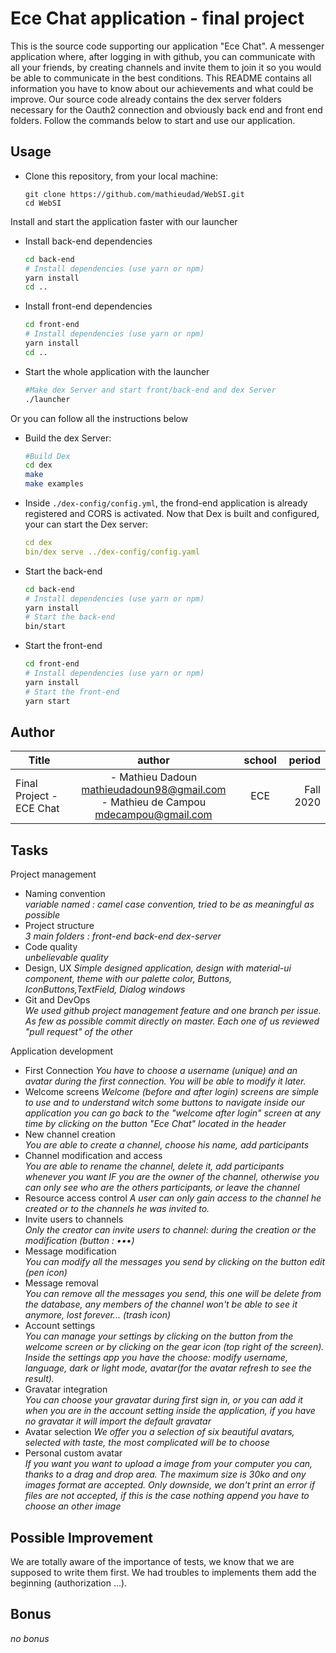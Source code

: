 
# Ece Chat application - final project

This is the source code supporting our application "Ece Chat". A messenger application where, after logging in with github, you can communicate with all your friends, by creating channels and invite them to join it so you would be able to communicate in the best conditions.
This README contains all information you have to know about our achievements and what could be improve.
Our source code already contains the dex server folders necessary for the Oauth2 connection and obviously back end and front end folders. 
Follow the commands below to start and use our application.

## Usage

* Clone this repository, from your local machine:
  ```
  git clone https://github.com/mathieudad/WebSI.git
  cd WebSI
  ```

Install and start the application faster with our launcher

* Install back-end dependencies
  ```bash
  cd back-end
  # Install dependencies (use yarn or npm)
  yarn install
  cd ..
  ```

* Install front-end dependencies
  ```bash
  cd front-end
  # Install dependencies (use yarn or npm)
  yarn install
  cd ..
  ```

* Start the whole application with the launcher
  ```bash
  #Make dex Server and start front/back-end and dex Server
  ./launcher
  ```

Or you can follow all the instructions below

* Build the dex Server:   
  ```bash
  #Build Dex
  cd dex
  make
  make examples
  ```

* Inside `./dex-config/config.yml`, the frond-end application is already registered and CORS is activated. Now that Dex is built and configured, your can start the Dex server:
  ```yaml
  cd dex
  bin/dex serve ../dex-config/config.yaml
  ```

* Start the back-end
  ```bash
  cd back-end
  # Install dependencies (use yarn or npm)
  yarn install
  # Start the back-end
  bin/start
  ```

* Start the front-end
  ```bash
  cd front-end
  # Install dependencies (use yarn or npm)
  yarn install
  # Start the front-end
  yarn start
  ```


## Author

|   Title  |   author |   school |   period |  
|---    |:-:    |:-:  |--:    |
|   Final Project - ECE Chat  |  - Mathieu Dadoun <mathieudadoun98@gmail.com> <br/>- Mathieu de Campou <mdecampou@gmail.com>   |  ECE |  Fall 2020  |

## Tasks

Project management

* Naming convention   
  *variable named : camel case convention, tried to be as meaningful as possible*
* Project structure   
  *3 main folders : front-end back-end dex-server*
* Code quality   
  *unbelievable quality*
* Design, UX
  *Simple designed application, design with material-ui component, theme with our palette color, Buttons, IconButtons,TextField, Dialog windows*
* Git and DevOps   
  *We used github project management feature and one branch per issue. As few as possible commit directly on master. Each one of us reviewed "pull request" of the other*

Application development

* First Connection
  *You have to choose a username (unique) and an avatar during the first connection. You will be able to modify it later.*
* Welcome screens
  *Welcome (before and after login) screens are simple to use and to understand witch some buttons to navigate inside our application you can go back to the "welcome after login" screen at any time by clicking on the button "Ece Chat" located in the header*
* New channel creation   
  *You are able to create a channel, choose his name, add participants*
* Channel modification and access   
  *You are able to rename the channel, delete it, add participants whenever you want IF you are the owner of the channel, otherwise you can only see who are the others participants, or leave the channel* 
* Resource access control
  *A user can only gain access to the channel he created or to the channels he was invited to.*  
* Invite users to channels   
  *Only the creator can invite users to channel: during the creation or the modification (button : •••)*
* Message modification   
  *You can modify all the messages you send by clicking on the button edit (pen icon)*
* Message removal   
  *You can remove all the messages you send, this one will be delete from the database, any members of the channel won't be able to see it anymore, lost forever... (trash icon)*
* Account settings   
  *You can manage your settings by clicking on the button from the welcome screen or by clicking on the gear icon (top right of the screen). Inside the settings app you have the choose: modify username, language, dark or light mode, avatar(for the avatar refresh to see the result).*
* Gravatar integration   
  *You can choose your gravatar during first sign in, or you can add it when you are in the account setting inside the application, if you have no gravatar it will import the default gravatar*
* Avatar selection
  *We offer you a selection of six beautiful avatars, selected with taste, the most complicated will be to choose*
* Personal custom avatar   
  *If you want you want to upload a image from your computer you can, thanks to a drag and drop area. The maximum size is 30ko and ony images format are accepted. Only downside, we don't print an error if files are not accepted, if this is the case nothing append you have to choose an other image*

## Possible Improvement

We are totally aware of the importance of tests, we know that we are supposed to write them first. We had troubles to implements them add the beginning (authorization ...).    

## Bonus

*no bonus*
